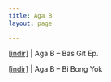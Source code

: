 ```yaml
---
title: Aga B
layout: page

---
```

<a href="https://cloud.mail.ru/public/6d0b2db63d08/Aga%20B%20-%20Bas%20Git%20E.P" target="_blank">[indir]</a>   |   Aga B &#8211; Bas Git Ep.

<a href="https://cloud.mail.ru/public/5e951ea907e1/Aga%20B%20-%20Bi%20Bong%20Yok" target="_blank">[indir]</a>   |   Aga B &#8211; Bi Bong Yok
